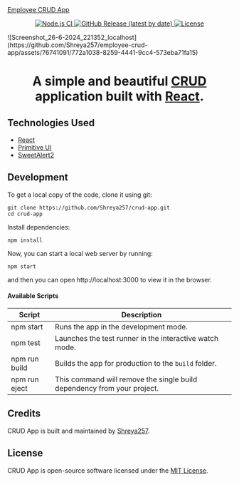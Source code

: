   <a href="https://Shreya257.github.io/crud-app/">
    Employee CRUD App
  </a>
</h1>

<p align="center">
  <a href="https://github.com/Shreya257/employee-crud-app/actions?query=workflow%3A%22Node.js+CI%22">
    <img src="https://github.com/Shreya257/employee-crud-app/workflows/Node.js%20CI/badge.svg" alt="Node.js CI" />
  </a>
  <a href="https://github.com/Shreya257/employee-crud-app/releases">
    <img src="https://img.shields.io/github/v/release/Shreya257/employee-crud-app" alt="GitHub Release (latest by date)" />
  </a>
  <a href="https://github.com/Shreya257/employee-crud-app/blob/master/LICENSE">
    <img src="https://img.shields.io/github/license/Shreya257/employee-crud-app" alt="License" />
  </a>
</p>
![Screenshot_26-6-2024_221352_localhost](https://github.com/Shreya257/employee-crud-app/assets/76741091/772a1038-8259-4441-9cc4-573eba71fa15)<h1 align="center">
<p align="center">
  A simple and beautiful <a href="https://www.codecademy.com/articles/what-is-crud">CRUD</a> application built with <a href="https://reactjs.org">React</a>.
</p>



## Technologies Used

- [React](http://reactjs.org)
- [Primitive UI](https://taniarascia.github.io/primitive)
- [SweetAlert2](https://sweetalert2.github.io)

## Development

To get a local copy of the code, clone it using git:

```
git clone https://github.com/Shreya257/crud-app.git
cd crud-app
```

Install dependencies:

```
npm install
```

Now, you can start a local web server by running:

```
npm start
```

and then you can open http://localhost:3000 to view it in the browser.

#### Available Scripts

| Script        | Description                                                             |
| ------------- | ----------------------------------------------------------------------- |
| npm start     | Runs the app in the development mode.                                   |
| npm test      | Launches the test runner in the interactive watch mode.                 |
| npm run build | Builds the app for production to the `build` folder.                    |
| npm run eject | This command will remove the single build dependency from your project. |

## Credits

CRUD App is built and maintained by [Shreya257](https://Shreya257.github.io).

## License

CRUD App is open-source software licensed under the [MIT License](https://github.com/Shreya257/crud-app/blob/master/LICENSE).
